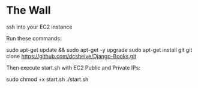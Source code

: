 # The Wall

ssh into your EC2 instance

Run these commands:

sudo apt-get update && sudo apt-get -y upgrade
sudo apt-get install git
git clone https://github.com/dcsheive/Django-Books.git


Then execute start.sh with EC2 Public and Private IPs:

sudo chmod +x start.sh
./start.sh <Public-IP> <Private-IP>
